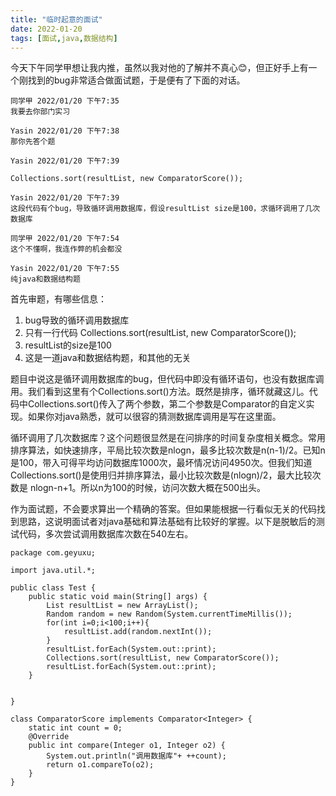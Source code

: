 ```yaml
---
title: "临时起意的面试"
date: 2022-01-20
tags: [面试,java,数据结构]
---
```


今天下午同学甲想让我内推，虽然以我对他的了解并不真心😊，但正好手上有一个刚找到的bug非常适合做面试题，于是便有了下面的对话。

```
同学甲 2022/01/20 下午7:35我要去你部门实习Yasin 2022/01/20 下午7:38那你先答个题
Yasin 2022/01/20 下午7:39

Collections.sort(resultList, new ComparatorScore());
Yasin 2022/01/20 下午7:39这段代码有个bug，导致循环调用数据库，假设resultList size是100，求循环调用了几次数据库
同学甲 2022/01/20 下午7:54这个不懂啊，我连作弊的机会都没
Yasin 2022/01/20 下午7:55纯java和数据结构题
```

首先审题，有哪些信息：    
1. bug导致的循环调用数据库    
2. 只有一行代码 Collections.sort(resultList, new ComparatorScore());    
3. resultList的size是100    
4. 这是一道java和数据结构题，和其他的无关    

题目中说这是循环调用数据库的bug，但代码中即没有循环语句，也没有数据库调用。我们看到这里有个Collections.sort()方法。既然是排序，循环就藏这儿。代码中Collections.sort()传入了两个参数，第二个参数是Comparator的自定义实现。如果你对java熟悉，就可以很容的猜测数据库调用是写在这里面。

循环调用了几次数据库？这个问题很显然是在问排序的时间复杂度相关概念。常用排序算法，如快速排序，平局比较次数是nlogn，最多比较次数是n(n-1)/2。已知n是100，带入可得平均访问数据库1000次，最坏情况访问4950次。但我们知道Collections.sort()是使用归并排序算法，最小比较次数是(nlogn)/2，最大比较次数是 nlogn-n+1。所以n为100的时候，访问次数大概在500出头。

作为面试题，不会要求算出一个精确的答案。但如果能根据一行看似无关的代码找到思路，这说明面试者对java基础和算法基础有比较好的掌握。以下是脱敏后的测试代码，多次尝试调用数据库次数在540左右。

```
package com.geyuxu;

import java.util.*;

public class Test {
    public static void main(String[] args) {
        List resultList = new ArrayList();
        Random random = new Random(System.currentTimeMillis());
        for(int i=0;i<100;i++){
            resultList.add(random.nextInt());
        }
        resultList.forEach(System.out::print);
        Collections.sort(resultList, new ComparatorScore());
        resultList.forEach(System.out::print);
    }


}

class ComparatorScore implements Comparator<Integer> {
    static int count = 0;
    @Override
    public int compare(Integer o1, Integer o2) {
        System.out.println("调用数据库"+ ++count);
        return o1.compareTo(o2);
    }
}
```

